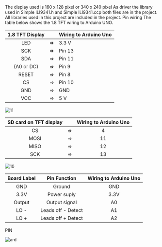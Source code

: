 The display used is 160 x 128 pixel or 340 x 240 pixel As driver the library used in Simple ILI9341.h and Simple ILI9341.ccp both files are in the project.
All libraries used in this project are included in the project.
Pin wiring
The table below shows the 1.8 TFT wiring to Arduino UNO.

|1.8 TFT Display |   |Wiring to Arduino Uno|
| :-------------:|:--:|:--------------------|
|LED	           | => |   3.3 V             |
|SCK             | => |	  Pin 13            |
|SDA	           | => |   Pin 11            |
|(A0 or DC)      | => |   Pin 9	            |
|RESET           | => |   Pin	8             |
|CS	             | => |   Pin 10            |
|GND	           | => |   GND               |
|VCC	           | => |   5 V               |


![11](https://github.com/GaioCatullo/Arduino-ECG-SPO2-TFT/assets/157423379/25ec4ae4-db6e-4a1d-b851-8744ebd9c0e9)

|SD card on TFT display	|      |Wiring to Arduino Uno  |
| :--------------------:|:----:|:---------------------:|
|CS                     |  =>  |    4                  |
|MOSI                   |  =>  |    11                 |
|MISO                   |  =>  |    12                 |
|SCK                    |  =>  |    13                 |


![10](https://github.com/GaioCatullo/Arduino-ECG-SPO2-TFT/assets/157423379/8fe950dc-f542-43a3-956d-14fd70f9e645)



|Board Label	|   Pin Function      |  Wiring to Arduino Uno  |
| :----------:|:-------------------:|:---------------------:|
|GND          | Ground              |    GND                 |
|3.3V         | Power suply         |    3.3V               |
|Output       | Output signal       |    A0                 |
|LO -         | Leads off - Detect  |    A1                 |
|LO +         | Leads off + Detect  |    A2                 |

PIN 

![ard](https://github.com/GaioCatullo/Arduino-ECG-SPO2-TFT/assets/157423379/5ac05fef-17cc-4b65-aeed-756311a5356b)












